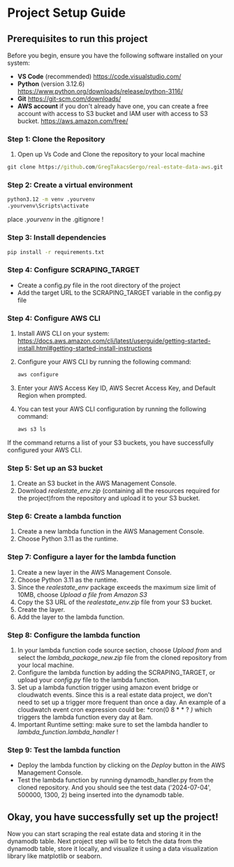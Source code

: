 # **Project Setup Guide**

## **Prerequisites to run this project**

Before you begin, ensure you have the following software installed on your system:

- **VS Code** (recommended) https://code.visualstudio.com/
- **Python** (version 3.12.6) https://www.python.org/downloads/release/python-3116/
- **Git** https://git-scm.com/downloads/
- **AWS account** if you don't already have one, you can create a free account with access to S3 bucket and IAM user with access to S3 bucket. https://aws.amazon.com/free/

### **Step 1: Clone the Repository**

1. Open up Vs Code and Clone the repository to your local machine

```cmd
git clone https://github.com/GregTakacsGergo/real-estate-data-aws.git
```

### **Step 2: Create a virtual environment**

```bash
python3.12 -m venv .yourvenv
.yourvenv\Scripts\activate
```
place *.yourvenv* in the .gitignore !

### **Step 3: Install dependencies**

```bash
pip install -r requirements.txt
```
### **Step 4: Configure SCRAPING_TARGET**

- Create a config.py file in the root directory of the project
- Add the target URL to the SCRAPING_TARGET variable in the config.py file

### **Step 4: Configure AWS CLI** 

1. Install AWS CLI on your system: https://docs.aws.amazon.com/cli/latest/userguide/getting-started-install.html#getting-started-install-instructions
2. Configure your AWS CLI by running the following command:

   ```bash
   aws configure
   ```
3. Enter your AWS Access Key ID, AWS Secret Access Key, and Default Region when prompted.
4. You can test your AWS CLI configuration by running the following command:

   ```bash
   aws s3 ls
   ```   
If the command returns a list of your S3 buckets, you have successfully configured your AWS CLI. 

### **Step 5: Set up an S3 bucket**

1. Create an S3 bucket in the AWS Management Console.
2. Download *realestate_env.zip* (containing all the resources required for the project)from the repository and upload it to your S3 bucket.

### **Step 6: Create a lambda function**

1. Create a new lambda function in the AWS Management Console.
2. Choose Python 3.11 as the runtime. 

### **Step 7: Configure a layer for the lambda function**

1. Create a new layer in the AWS Management Console.
2. Choose Python 3.11 as the runtime.
3. Since the *realestate_env* package exceeds the maximum size limit of 10MB, choose *Upload a file from Amazon S3* 
4. Copy the S3 URL of the *realestate_env.zip* file from your S3 bucket.
5. Create the layer. 
6. Add the layer to the lambda function. 

### **Step 8: Configure the lambda function** 

1. In your lambda function code source section, choose *Upload from* and select the *lambda_package_new.zip* file from the cloned repository from your local machine. 
2.  Configure the lambda function by adding the SCRAPING_TARGET, or upload your *config.py* file to the lambda function. 
3. Set up a lambda function trigger using amazon event bridge or cloudwatch events. Since this is a real estate data project, we don't need to set up a trigger more frequent than once a day. An example of a cloudwatch event cron expression could be: *cron(0 8 * * ? *)* which triggers the lambda function every day at 8am. 
4. Important Runtime setting: make sure to set the lambda handler to *lambda_function.lambda_handler* !

### **Step 9: Test the lambda function**

- Deploy the lambda function by clicking on the *Deploy* button in the AWS Management Console.  
- Test the lambda function by running dynamodb_handler.py from the cloned repository. And you should see the test data ('2024-07-04', 500000, 1300, 2) being inserted into the dynamodb table. 

## Okay, you have successfully set up the project!
 Now you can start scraping the real estate data and storing it in the dynamodb table. 
 Next project step will be to fetch the data from the dynamodb table, store it locally, and visualize it using a data visualization library like matplotlib or seaborn.
